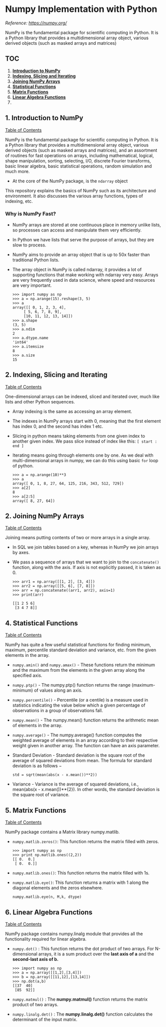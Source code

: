 # **Numpy Implementation with Python**

*Reference: https://numpy.org/*

NumPy is the fundamental package for scientific computing in Python. It is a Python library that provides a multidimensional array object, various derived objects (such as masked arrays and matrices)

<a class="anchor" id="0.1"></a>
## TOC

1. **[Introduction to NumPy](#1)**
2. **[Indexing, Slicing and Iterating](#2)**
3. **[Joining NumPy Arrays](#3)**
4. **[Statistical Functions](#4)**
5. **[Matrix Functions](#5)**
6. **[Linear Algebra Functions](#6)**
7. **[](#7)**

## **1. Introduction to NumPy** <a class="anchor" id="1"></a>
[Table of Contents](#0.1)

NumPy is the fundamental package for scientific computing in Python. It is a Python library that provides a multidimensional array object, various derived objects (such as masked arrays and matrices), and an assortment of routines for fast operations on arrays, including mathematical, logical, shape manipulation, sorting, selecting, I/O, discrete Fourier transforms, basic linear algebra, basic statistical operations, random simulation and much more.
- At the core of the NumPy package, is the `ndarray` object

This repository explains the basics of NumPy such as its architecture and environment. It also discusses the various array functions, types of indexing, etc. 

### **Why is NumPy Fast?**

- NumPy arrays are stored at one continuous place in memory unlike lists, so processes can access and manipulate them very efficiently.
- In Python we have lists that serve the purpose of arrays, but they are slow to process.
- NumPy aims to provide an array object that is up to 50x faster than traditional Python lists.
- The array object in NumPy is called ndarray, it provides a lot of supporting functions that make working with ndarray very easy. Arrays are very frequently used in data science, where speed and resources are very important.

      >>> import numpy as np
      >>> a = np.arange(15).reshape(3, 5)
      >>> a
      array([[ 0, 1, 2, 3, 4],
           [ 5, 6, 7, 8, 9],
           [10, 11, 12, 13, 14]])
      >>> a.shape
      (3, 5)
      >>> a.ndim
      2
      >>> a.dtype.name
      'int64'
      >>> a.itemsize
      8
      >>> a.size
      15

## **2. Indexing, Slicing and Iterating**<a class="anchor" id="2"></a>
[Table of Contents](#0.1)

One-dimensional arrays can be indexed, sliced and iterated over, much like lists and other Python sequences.
- Array indexing is the same as accessing an array element.
- The indexes in NumPy arrays start with 0, meaning that the first element has index 0, and the second has index 1 etc.
- Slicing in python means taking elements from one given index to another given index. We pass slice instead of index like this: `[ start : end ]`
- Iterating means going through elements one by one. As we deal with multi-dimensional arrays in numpy, we can do this using basic `for` loop of python.

      >>> a = np.arange(10)**3
      >>> a
      array([ 0, 1, 8, 27, 64, 125, 216, 343, 512, 729])
      >>> a[2]
      8
      >>> a[2:5]
      array([ 8, 27, 64])

## **2. Joining NumPy Arrays**<a class="anchor" id="3"></a>
[Table of Contents](#0.1)

Joining means putting contents of two or more arrays in a single array. 
- In SQL we join tables based on a key, whereas in NumPy we join arrays by axes.
- We pass a sequence of arrays that we want to join to the `concatenate()` function, along with the axis. If axis is not explicitly passed, it is taken as 0.

      >>> arr1 = np.array([[1, 2], [3, 4]])
      >>> arr2 = np.array([[5, 6], [7, 8]])
      >>> arr = np.concatenate((arr1, arr2), axis=1)
      >>> print(arr)
      
      [[1 2 5 6]
       [3 4 7 8]]
       
## **4. Statistical Functions**<a class="anchor" id="4"></a>
[Table of Contents](#0.1)

NumPy has quite a few useful statistical functions for finding minimum, maximum, percentile standard deviation and variance, etc. from the given elements in the array.

- `numpy.amin()` and `numpy.amax()` - These functions return the minimum and the maximum from the elements in the given array along the specified axis.
- `numpy.ptp()` - The numpy.ptp() function returns the range (maximum-minimum) of values along an axis.
- `numpy.percentile()` - Percentile (or a centile) is a measure used in statistics indicating the value below which a given percentage of observations in a group of observations fall.
- `numpy.mean()` - The numpy.mean() function returns the arithmetic mean of elements in the array.
- `numpy.average()` - The numpy.average() function computes the weighted average of elements in an array according to their respective weight given in another array. The function can have an axis parameter.
- Standard Deviation - Standard deviation is the square root of the average of squared deviations from mean. The formula for standard deviation is as follows −

      std = sqrt(mean(abs(x - x.mean())**2))

- Variance - Variance is the average of squared deviations, i.e., mean(abs(x - x.mean())**{2}). In other words, the standard deviation is the square root of variance.

## **5. Matrix Functions** <a class="anchor" id="5"></a>
[Table of Contents](#0.1)

NumPy package contains a Matrix library numpy.matlib.

- `numpy.matlib.zeros()`: This function returns the matrix filled with zeros.

      >>> import numpy as np 
      >>> print np.matlib.ones((2,2))
      [[ 0.  0.] 
       [ 0.  0.]] 
   
- `numpy.matlib.ones()`: This function returns the matrix filled with 1s.
- `numpy.matlib.eye()`: This function returns a matrix with 1 along the diagonal elements and the zeros elsewhere.

      numpy.matlib.eye(n, M,k, dtype)
      
## **6. Linear Algebra Functions**<a class="anchor" id="4"></a>
[Table of Contents](#0.1)

NumPy package contains numpy.linalg module that provides all the functionality required for linear algebra.

- `numpy.dot()` : This function returns the dot product of two arrays. For N-dimensional arrays, it is a sum product over the **last axis of a** and the **second-last axis of b.**

      >>> import numpy as np 
      >>> a = np.array([[1,2],[3,4]]) 
      >>> b = np.array([[11,12],[13,14]]) 
      >>> np.dot(a,b)
      [[37  40] 
       [85  92]]
       
- `numpy.matmul()` : The **numpy.matmul()** function returns the matrix product of two arrays.
- `numpy.linalg.det()` : The **numpy.linalg.det()** function calculates the determinant of the input matrix.
